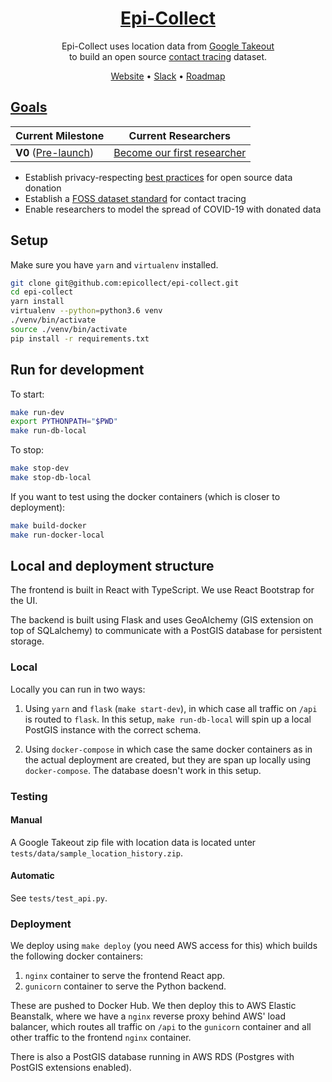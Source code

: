 <div align="center">
	<h1>
		<a href="https://epi-collect.org" rel="noopener" target="_blank">Epi-Collect</a>
	</h1>
	<p>
		Epi-Collect uses location data from <a href="https://en.wikipedia.org/wiki/Google_Takeout" rel="noopener" target="_blank">Google Takeout</a>
		<br />
		to build an open source <a href="https://www.who.int/features/qa/contact-tracing/en/" rel="noopener" target="_blank">contact tracing</a> dataset.
	</p>
	<p>
		<a href="https://epi-collect.org" target="_blank" rel="noopener">Website</a>
		• <a href="https://join.slack.com/t/epi-collect/shared_invite/zt-d24uxjzl-7oT5ljZwRc74VMgozPwAqg" target="_blank" rel="noopener">Slack</a>
		• <a href="./ROADMAP.md">Roadmap</a>
	</p>
</div>


## [Goals](./ROADMAP.md)

| Current Milestone                 | Current Researchers|
| ---                               | --- |
| __V0__ ([Pre-launch](./ROADMAP.md))  | [Become our first researcher](./RESEARCHERS.md) |


- Establish privacy-respecting [best practices](./PRIVACY.md) for open source data donation
- Establish a [FOSS dataset standard](./CONTACT_TRACING_DATASET_FORMAT.md) for contact tracing
- Enable researchers to model the spread of COVID-19 with donated data

## Setup

Make sure you have `yarn` and `virtualenv` installed.

```bash
git clone git@github.com:epicollect/epi-collect.git
cd epi-collect
yarn install
virtualenv --python=python3.6 venv
./venv/bin/activate
source ./venv/bin/activate
pip install -r requirements.txt
```

## Run for development

To start:
```bash
make run-dev
export PYTHONPATH="$PWD"
make run-db-local
```

To stop:
```bash
make stop-dev
make stop-db-local
```

If you want to test using the docker containers (which is closer to deployment):
```bash
make build-docker
make run-docker-local
```

## Local and deployment structure

The frontend is built in React with TypeScript.
We use React Bootstrap for the UI.

The backend is built using Flask and uses GeoAlchemy (GIS extension on top of SQLalchemy) to communicate with a PostGIS 
database for persistent storage.

### Local

Locally you can run in two ways:

1. Using `yarn` and `flask` (`make start-dev`), in which case all traffic on `/api` is routed to `flask`.
In this setup, `make run-db-local` will spin up a local PostGIS instance with the correct schema.

2. Using `docker-compose` in which case the same docker containers as in the actual deployment are created, 
but they are span up locally using `docker-compose`. The database doesn't work in this setup.

### Testing

#### Manual

A Google Takeout zip file with location data is located unter `tests/data/sample_location_history.zip`.

#### Automatic

See `tests/test_api.py`.

### Deployment

We deploy using `make deploy` (you need AWS access for this) which builds the following docker containers:

1. `nginx` container to serve the frontend React app.
2. `gunicorn` container to serve the Python backend.

These are pushed to Docker Hub. We then deploy this to AWS Elastic Beanstalk, where we have a `nginx` reverse proxy 
behind AWS' load balancer, which routes all traffic on `/api` to the `gunicorn` container and all other traffic to the 
frontend `nginx` container.

There is also a PostGIS database running in AWS RDS (Postgres with PostGIS extensions enabled).

